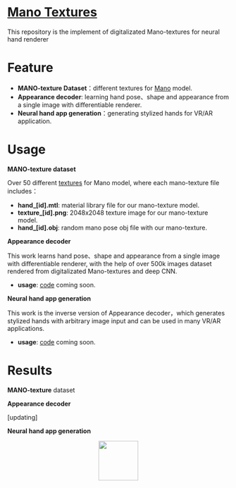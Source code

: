 [Mano Textures](https://github.com/JenathanHoo/Mano-Textures)
=========================
This repository is the implement of digitalizated Mano-textures for neural hand renderer


Feature
=========================
- **MANO-texture Dataset**：different textures for [Mano](https://mano.is.tue.mpg.de/) model.
- **Appearance decoder**: learning hand pose、shape and appearance from a single image with differentiable renderer.
- **Neural hand app generation**：generating stylized hands for VR/AR application.


Usage
=========================
**MANO-texture dataset**

Over 50 different [textures](https://github.com/JenathanHoo/Mano-Textures) for Mano model, where each mano-texture file includes： 
- **hand_[id].mtl**: material library file for our mano-texture model.   
- **texture_[id].png**: 2048x2048 texture image for our mano-texture model.  
- **hand_[id].obj**: random mano pose obj file with our mano-texture.

**Appearance decoder** 

This work learns hand pose、shape and appearance from a single image with differentiable renderer, with the help of over 500k images dataset rendered from digitalizated Mano-textures and deep CNN. 
- **usage**: [code](https://github.com/JenathanHoo/Mano-Textures) coming soon.

**Neural hand app generation** 

This work is the inverse version of Appearance decoder，which generates stylized hands with arbitrary image input and can be used in many VR/AR applications.
- **usage**: [code](https://github.com/JenathanHoo/Mano-Textures) coming soon.

Results
=========================
**MANO-texture** dataset 


**Appearance decoder**

[updating]

**Neural hand app generation**
<center class="half">
    <img src="https://github.com/JenathanHoo/Mano-Textures/blob/master/imgs/in.jpg" width="90"/>
</center>

